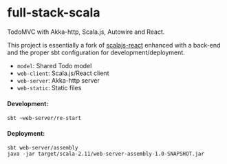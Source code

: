 # full-stack-scala

TodoMVC with Akka-http, Scala.js, Autowire and React.

This project is essentially a fork of [scalajs-react](https://github.com/tastejs/todomvc/tree/gh-pages/examples/scalajs-react) enhanced with a back-end and the proper sbt configuration for development/deployment.

- `model`: Shared Todo model
- `web-client`: Scala.js/React client
- `web-server`: Akka-http server
- `web-static`: Static files

#### Development:
    
```
sbt ~web-server/re-start
```

#### Deployment:

```
sbt web-server/assembly
java -jar target/scala-2.11/web-server-assembly-1.0-SNAPSHOT.jar
```
